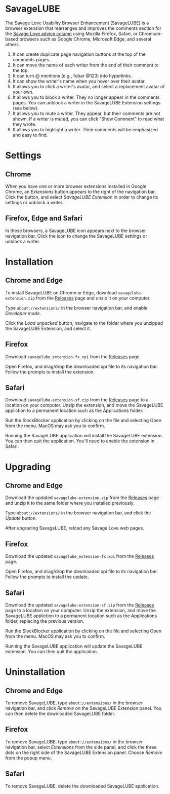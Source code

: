 # SavageLUBE

The Savage Love Usability Browser Enhancement (SavageLUBE) is a browser extension that rearranges and improves the comments section for the [Savage Love advice column](http://www.thestranger.com/seattle/SavageLove) using Mozilla Firefox, Safari, or Chromium-based browsers such as Google Chrome, Microsoft Edge, and several others.

1. It can create duplicate page navigation buttons at the top of the comments pages.
2. It can move the name of each writer from the end of their comment to the top.
3. It can turn @ mentions (e.g., fubar @123) into hyperlinks.
4. It can show the writer's name when you hover over their avatar.
5. It allows you to click a writer's avatar, and select a replacement avatar of your own.
6. It allows you to block a writer. They no longer appear in the comments pages. You can unblock a writer in the SavageLUBE Extension settings (see below).
7. It allows you to mute a writer. They appear, but their comments are not shown. If a writer is muted, you can click "Show Comment" to read what they wrote.
8. It allows you to highlight a writer. Their comments will be emphasized and easy to find.

# Settings

## Chrome

When you have one or more browser extensions installed in Google Chrome, an _Extensions_ button appears to the right of the navigation bar. Click the button, and select _SavageLUBE Extension_ in order to change its settings or unblock a writer.

## Firefox, Edge and Safari

In these browsers, a SavageLUBE icon appears next to the browser navigation bar. Click the icon to change the SavageLUBE settings or unblock a writer.

# Installation

## Chrome and Edge

To install SavageLUBE on Chrome or Edge, download `savagelube-extension.zip` from the [Releases](https://github.com/ahoyfubar/SavageLUBE/releases/) page and unzip it on your computer.

Type `about://extensions/` in the browser navigation bar, and enable _Developer mode_.

Click the _Load unpacked_ button, navigate to the folder where you unzipped the SavageLUBE Extension, and select it.

## Firefox

Download `savagelube_extension-fx.xpi` from the [Releases](https://github.com/ahoyfubar/SavageLUBE/releases/) page.

Open Firefox, and drag/drop the downloaded xpi file to its navigation bar. Follow the prompts to install the extension.

## Safari

Download `savagelube-extension-sf.zip` from the [Releases](https://github.com/ahoyfubar/SavageLUBE/releases/) page to a location on your computer. Unzip the extension, and move the SavageLUBE appliction to a permanent location such as the Applications folder.

Run the SlockBlocker application by clicking on the file and selecting Open from the menu. MacOS may ask you to confirm.

Running the SavageLUBE application will install the SavageLUBE extension. You can then quit the application. You'll need to enable the extension in Safari.

# Upgrading

## Chrome and Edge

Download the updated `savagelube-extension.zip` from the [Releases](https://github.com/ahoyfubar/SavageLUBE/releases/) page and unzip it to the same folder where you installed previously.

Type `about://extensions/` in the browser navigation bar, and click the _Update_ button.

After upgrading SavageLUBE, reload any Savage Love web pages.

## Firefox

Download the updated `savagelube_extension-fx.xpi` from the [Releases](https://github.com/ahoyfubar/SavageLUBE/releases/) page.

Open Firefox, and drag/drop the downloaded xpi file to its navigation bar. Follow the prompts to install the update.

## Safari

Download the updated `savagelube-extension-sf.zip` from the [Releases](https://github.com/ahoyfubar/SavageLUBE/releases/) page to a location on your computer. Unzip the extension, and move the SavageLUBE appliction to a permanent location such as the Applications folder, replacing the previous version.

Run the SlockBlocker application by clicking on the file and selecting Open from the menu. MacOS may ask you to confirm.

Running the SavageLUBE application will update the SavageLUBE extension. You can then quit the application.

# Uninstallation

## Chrome and Edge

To remove SavageLUBE, type `about://extensions/` in the browser navigation bar, and click _Remove_ on the SavageLUBE Extension panel. You can then delete the downloaded SavageLUBE folder.

## Firefox

To remove SavageLUBE, type `about://extensions/` in the browser navigation bar, select _Extensions_ from the side panel, and click the three dots on the right side of the SavageLUBE Extension panel. Choose _Remove_ from the popup menu.

## Safari

To remove SavageLUBE, delete the downloaded SavageLUBE application.
